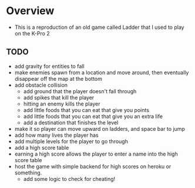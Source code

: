 # Overview
- This is a reproduction of an old game called Ladder that I used to play on the K-Pro 2

## TODO
- add gravity for entities to fall
- make enemies spawn from a location and move around, then eventually disappear off the map at the bottom
- add obstacle collision
    - add ground that the player doesn't fall through
    - add spikes that kill the player
    - hitting an enemy kills the player
    - add little foods that you can eat that give you points
    - add little foods that you can eat that give you an extra life
    - add a destination that finishes the level
- make it so player can move upward on ladders, and space bar to jump
- add how many lives the player has
- add multiple levels for the player to go through
- add a high score table 
- earning a high score allows the player to enter a name into the high score table
- host the game with simple backend for high scores on heroku or something. 
    - add some logic to check for cheating!
